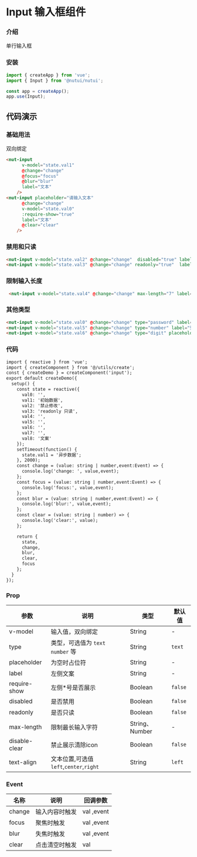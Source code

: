 # Input 输入框组件

### 介绍

单行输入框

### 安装

``` javascript
import { createApp } from 'vue';
import { Input } from '@nutui/nutui';

const app = createApp();
app.use(Input);

```
## 代码演示

### 基础用法

双向绑定

```html
<nut-input
      v-model="state.val1"
      @change="change"
      @focus="focus"
      @blur="blur"
      label="文本"
    />
<nut-input placeholder="请输入文本"
      @change="change"
      v-model="state.val0"
      :require-show="true"
      label="文本"
      @clear="clear"
    />
```

### 禁用和只读


```html
<nut-input v-model="state.val2" @change="change"  disabled="true" label="标题："/>
<nut-input v-model="state.val3" @change="change" readonly="true"  label="标题："/>
```

### 限制输入长度

```html
 <nut-input v-model="state.val4" @change="change" max-length="7" label="限制7" />
```
### 其他类型

```html
<nut-input v-model="state.val0" @change="change" type="password" label="密码"/>
<nut-input v-model="state.val5" @change="change" type="number" label="整数" />
<nut-input v-model="state.val6" @change="change" type="digit" placeholder="支持小数点的输入" label="数字"/>
```

### 代码
```html
import { reactive } from 'vue';
import { createComponent } from '@/utils/create';
const { createDemo } = createComponent('input');
export default createDemo({
  setup() {
    const state = reactive({
      val0: '',
      val1: '初始数据',
      val2: '禁止修改',
      val3: 'readonly 只读',
      val4: '',
      val5: '',
      val6: '',
      val7: '',
      val8: '文案'
    });
    setTimeout(function() {
      state.val1 = '异步数据';
    }, 2000);
    const change = (value: string | number,event:Event) => {
      console.log('change: ', value,event);
    };
    const focus = (value: string | number,event:Event) => {
      console.log('focus:', value,event);
    };
    const blur = (value: string | number,event:Event) => {
      console.log('blur:', value,event);
    };
    const clear = (value: string | number) => {
      console.log('clear:', value);
    };

    return {
      state,
      change,
      blur,
      clear,
      focus
    };
  }
});
```
### Prop

| 参数          | 说明                                   | 类型           | 默认值  |
|---------------|----------------------------------------|----------------|---------|
| v-model         | 输入值，双向绑定                       | String         | -       |
| type          | 类型，可选值为 `text` `number`  等     | String         | `text`  |
| placeholder   | 为空时占位符                           | String         | -       |
| label         | 左侧文案                               | String         | -       |
| require-show  | 左侧*号是否展示                        | Boolean        | `false` |
| disabled      | 是否禁用                               | Boolean        | `false` |
| readonly      | 是否只读                               | Boolean        | `false` |
| max-length    | 限制最长输入字符                       | String、Number | -       |
| disable-clear | 禁止展示清除icon                       | Boolean        | `false` |
| text-align    | 文本位置,可选值`left`,`center`,`right` | String         | `left`  |

### Event

| 名称   | 说明           | 回调参数 |
|--------|----------------|----------|
| change | 输入内容时触发 | val ,event     |
| focus  | 聚焦时触发     | val  ,event    |
| blur   | 失焦时触发     | val ,event     |
| clear  | 点击清空时触发 | val      |








